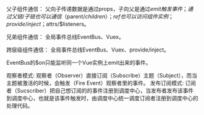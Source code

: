 父子组件通信：
父向子传递数据是通过props，子向父是通过$emit触发事件；通过父链/子链也可以通信（$parent/$children）；ref也可以访问组件实例；provide/inject；$attrs/$listeners。

兄弟组件通信：
全局事件总线EventBus、Vuex。

跨层级组件通信：
全局事件总线EventBus、Vuex、provide/inject。


EventBus的$on只能监听同一个Vue实例上emit出来的事件。

观察者模式:
  观察者（Observer）直接订阅（Subscribe）主题（Subject），而当主题被激活的时候，会触发（Fire Event）观察者里的事件。
发布订阅模式:
  订阅者（Sucscriber）把自己想订阅的的事件注册到调度中心，当发布者发布该事件到调度中心，也就是该事件触发时，由调度中心统一调度订阅者注册到调度中心的处理代码。


